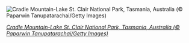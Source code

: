 
![Cradle Mountain-Lake St. Clair National Park, Tasmania, Australia (© Paparwin Tanupatarachai/Getty Images)](https://cn.bing.com//th?id=OHR.MTCradle_EN-US6777988781_1920x1080.jpg&rf=LaDigue_1920x1080.jpg&pid=hp)

*[Cradle Mountain-Lake St. Clair National Park, Tasmania, Australia (© Paparwin Tanupatarachai/Getty Images)](https://www.bing.com/search?q=cradle+mountain-lake+st+clair+national+park&form=hpcapt&filters=HpDate%3a%2220210326_0700%22)*

